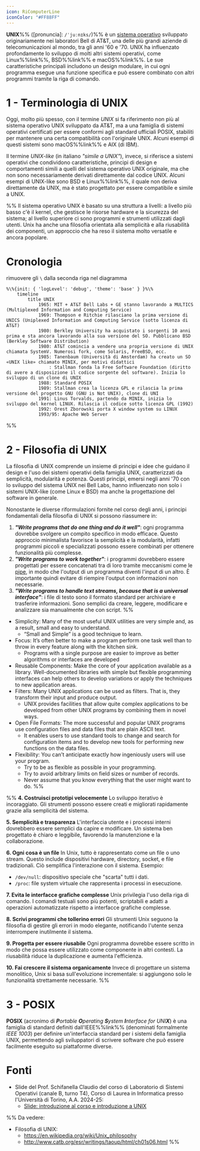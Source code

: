 ```yaml
---
icon: RiComputerLine
iconColor: "#FF88FF"
---
```

**UNIX**%% ([pronuncia]: `/ˈjuːnɪks/`)%% è un [sistema operativo](Sistemi%20operativi.md) sviluppato originariamente nei laboratori Bell di AT&T, una delle più grandi aziende di telecomunicazioni al mondo, tra gli anni '60 e '70. UNIX ha influenzato profondamente lo sviluppo di molti altri sistemi operativi, come Linux%%link%%, BSD%%link%% e macOS%%link%%. Le sue caratteristiche principali includono un design modulare, in cui ogni programma esegue una funzione specifica e può essere combinato con altri programmi tramite la riga di comando.

# 1 - Terminologia di UNIX

Oggi, molto più spesso, con il termine _UNIX_ si fa riferimento non più al sistema operativo UNIX sviluppato da AT&T, ma a una famiglia di sistemi operativi certificati per essere conformi agli standard ufficiali POSIX, stabiliti per mantenere una certa compatibilità con l'originale UNIX. Alcuni esempi di questi sistemi sono macOS%%link%% e AIX (di IBM).

Il termine _UNIX-like_ (in italiano _"simile a UNIX"_), invece, si riferisce a sistemi operativi che condividono caratteristiche, principi di design e comportamenti simili a quelli del sistema operativo UNIX originale, ma che non sono necessariamente derivati direttamente dal codice UNIX. Alcuni esempi di UNIX-like sono BSD e Linux%%link%%, il quale non deriva direttamente da UNIX, ma è stato progettato per essere compatibile e simile a UNIX.

%%
Il sistema operativo UNIX è basato su una struttura a livelli: a livello più basso c'è il kernel, che gestisce le risorse hardware e la sicurezza del sistema; al livello superiore ci sono programmi e strumenti utilizzati dagli utenti. Unix ha anche una filosofia orientata alla semplicità e alla riusabilità dei componenti, un approccio che ha reso il sistema molto versatile e ancora popolare.

# Cronologia

rimuovere gli `\` dalla seconda riga nel diagramma

```mermaid
%\%{init: { 'logLevel': 'debug', 'theme': 'base' } }%\%
    timeline
        title UNIX
	        1965: MIT + AT&T Bell Labs + GE stanno lavorando a MULTICS (Multiplexed Information and Computing Service)
	        1969: Thompson e Ritchie rilasciano la prima versione di UNICS (Uniplexed Information and Computing Service (sotto licenza di AT&T)
	        1980: Berkley University ha acquistato i sorgenti 10 anni prima e sta ancora lavorando alla sua versione del SO. Pubblicano BSD (Berkley Software Distribution)
	        1980: AT&T comincia a vendere una propria versione di UNIX chiamata SystemV. Numerosi fork, come Solaris, FreeBSD, ecc.
	        1985: Tanenbaum (Università di Amsterdam) ha creato un SO «UNIX like» chiamato MINIX, per motivi didattici
		        : Stallman fonda la Free Software Foundation (diritto di avere a disposizione il codice sorgente del software). Inizia lo sviluppo di un clone di UNIX
			1988: Standard POSIX
			1989: Stallman crea la licenza GPL e rilascia la prima versione del progetto GNU (GNU is Not UNIX), clone di UNI
			1991: Linus Torvalds, partendo da MINIX, inizia lo sviluppo del kernel LINUX. Rilascia il codice sotto licenza GPL (1992)
			1992: Orest Zborowski porta X window system su LINUX
			1993/95: Apache Web Server
```
%%

# 2 - Filosofia di UNIX

La filosofia di UNIX comprende un insieme di principi e idee che guidano il design e l'uso dei sistemi operativi della famiglia UNIX, caratterizzati da semplicità, modularità e potenza. Questi principi, emersi negli anni '70 con lo sviluppo del sistema UNIX nei Bell Labs, hanno influenzato non solo i sistemi UNIX-like (come Linux e BSD) ma anche la progettazione del software in generale.

Nonostante le diverse riformulazioni fornite nel corso degli anni, i principi fondamentali della filosofia di UNIX si possono riassumere in:
1. _**"Write programs that do one thing and do it well"**_: ogni programma dovrebbe svolgere un compito specifico in modo efficace. Questo approccio minimalista favorisce la semplicità e la modularità, infatti programmi piccoli e specializzati possono essere combinati per ottenere funzionalità più complesse.
2. _**"Write programs to work together"**_: i programmi dovrebbero essere progettati per essere concatenati tra di loro tramite meccanismi come le [pipe](Pipe.md), in modo che l'output di un programma diventi l'input di un altro. È importante quindi evitare di riempire l'output con informazioni non necessarie.
3. _**"Write programs to handle text streams, because that is a universal interface"**_: i file di testo sono il formato standard per archiviare e trasferire informazioni. Sono semplici da creare, leggere, modificare e analizzare sia manualmente che con script.
%%
- Simplicity: Many of the most useful UNIX utilities are very simple and, as a result, small and easy to understand.
	- “Small and Simple” is a good technique to learn.
- Focus: It’s often better to make a program perform one task well than to throw in every feature along with the kitchen sink.
	- Programs with a single purpose are easier to improve as better algorithms or interfaces are developed
- Reusable Components: Make the core of your application available as a library. Well-documented libraries with simple but flexible programming interfaces can help others to develop variations or apply the techniques to new application areas.
- Filters: Many UNIX applications can be used as filters. That is, they transform their input and produce output.
	- UNIX provides facilities that allow quite complex applications to be developed from other UNIX programs by combining them in novel ways.
- Open File Formats: The more successful and popular UNIX programs use configuration files and data files that are plain ASCII text.
	- It enables users to use standard tools to change and search for configuration items and to develop new tools for performing new functions on the data files.
- Flexibility: You can’t anticipate exactly how ingeniously users will use your program.
	- Try to be as flexible as possible in your programming.
	- Try to avoid arbitrary limits on field sizes or number of records.
	- Never assume that you know everything that the user might want to do.
%%

%%
**4. Costruisci prototipi velocemente**
Lo sviluppo iterativo è incoraggiato. Gli strumenti possono essere creati e migliorati rapidamente grazie alla semplicità del sistema.

**5. Semplicità e trasparenza**
L'interfaccia utente e i processi interni dovrebbero essere semplici da capire e modificare. Un sistema ben progettato è chiaro e leggibile, favorendo la manutenzione e la collaborazione.

**6. Ogni cosa è un file**
In Unix, tutto è rappresentato come un file o uno stream. Questo include dispositivi hardware, directory, socket, e file tradizionali. Ciò semplifica l'interazione con il sistema.
Esempio:
- `/dev/null`: dispositivo speciale che "scarta" tutti i dati.
- `/proc`: file system virtuale che rappresenta i processi in esecuzione.

**7. Evita le interfacce grafiche complesse**
Unix privilegia l'uso della riga di comando. I comandi testuali sono più potenti, scriptabili e adatti a operazioni automatizzate rispetto a interfacce grafiche complesse.

**8. Scrivi programmi che tollerino errori**
Gli strumenti Unix seguono la filosofia di gestire gli errori in modo elegante, notificando l'utente senza interrompere inutilmente il sistema.

**9. Progetta per essere riusabile**
Ogni programma dovrebbe essere scritto in modo che possa essere utilizzato come componente in altri contesti. La riusabilità riduce la duplicazione e aumenta l'efficienza.

**10. Fai crescere il sistema organicamente**
Invece di progettare un sistema monolitico, Unix si basa sull'evoluzione incrementale: si aggiungono solo le funzionalità strettamente necessarie.
%%

# 3 - POSIX

**POSIX** (acronimo di _**P**ortable **O**perating **S**ystem **I**nterface for UNI**X**_) è una famiglia di standard definiti dall'IEEE%%link%% (denominati formalmente _IEEE 1003_) per definire un'interfaccia standard per i sistemi della famiglia UNIX, permettendo agli sviluppatori di scrivere software che può essere facilmente eseguito su piattaforme diverse.

# Fonti

- Slide del Prof. Schifanella Claudio del corso di Laboratorio di Sistemi Operativi (canale B, turno T4), Corso di Laurea in Informatica presso l'Università di Torino, A.A. 2024-25:
	- [Slide: introduzione al corso e introduzione a UNIX](https://informatica.i-learn.unito.it/pluginfile.php/422768/mod_resource/content/2/01_introduzione_UNIX.pdf)

%%
Da vedere:
- Filosofia di UNIX:
	- https://en.wikipedia.org/wiki/Unix_philosophy
	- http://www.catb.org/esr/writings/taoup/html/ch01s06.html
%%
